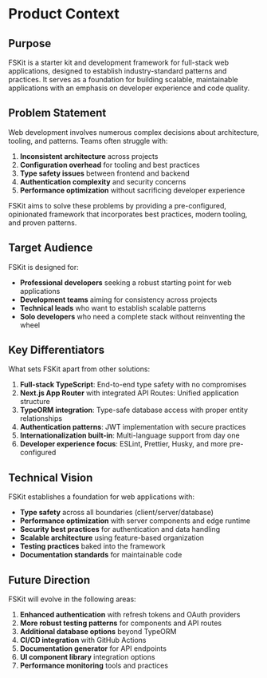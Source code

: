 # Product Context

## Purpose

FSKit is a starter kit and development framework for full-stack web applications, designed to establish industry-standard patterns and practices. It serves as a foundation for building scalable, maintainable applications with an emphasis on developer experience and code quality.

## Problem Statement

Web development involves numerous complex decisions about architecture, tooling, and patterns. Teams often struggle with:

1. **Inconsistent architecture** across projects
2. **Configuration overhead** for tooling and best practices
3. **Type safety issues** between frontend and backend
4. **Authentication complexity** and security concerns
5. **Performance optimization** without sacrificing developer experience

FSKit aims to solve these problems by providing a pre-configured, opinionated framework that incorporates best practices, modern tooling, and proven patterns.

## Target Audience

FSKit is designed for:

- **Professional developers** seeking a robust starting point for web applications
- **Development teams** aiming for consistency across projects
- **Technical leads** who want to establish scalable patterns
- **Solo developers** who need a complete stack without reinventing the wheel

## Key Differentiators

What sets FSKit apart from other solutions:

1. **Full-stack TypeScript**: End-to-end type safety with no compromises
2. **Next.js App Router** with integrated API Routes: Unified application structure
3. **TypeORM integration**: Type-safe database access with proper entity relationships
4. **Authentication patterns**: JWT implementation with secure practices
5. **Internationalization built-in**: Multi-language support from day one
6. **Developer experience focus**: ESLint, Prettier, Husky, and more pre-configured

## Technical Vision

FSKit establishes a foundation for web applications with:

- **Type safety** across all boundaries (client/server/database)
- **Performance optimization** with server components and edge runtime
- **Security best practices** for authentication and data handling
- **Scalable architecture** using feature-based organization
- **Testing practices** baked into the framework
- **Documentation standards** for maintainable code

## Future Direction

FSKit will evolve in the following areas:

1. **Enhanced authentication** with refresh tokens and OAuth providers
2. **More robust testing patterns** for components and API routes
3. **Additional database options** beyond TypeORM
4. **CI/CD integration** with GitHub Actions
5. **Documentation generator** for API endpoints
6. **UI component library** integration options
7. **Performance monitoring** tools and practices
